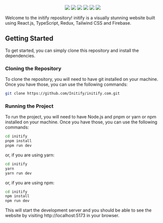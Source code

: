 <div align="center">

![](https://img.shields.io/github/languages/top/itsme-Subid/rapidops-clone?style=for-the-badge)
![](https://img.shields.io/github/languages/count/itsme-Subid/rapidops-clone?style=for-the-badge)
![](https://img.shields.io/github/languages/code-size/itsme-Subid/rapidops-clone?style=for-the-badge)
![](https://img.shields.io/github/repo-size/itsme-Subid/rapidops-clone?style=for-the-badge)
![](https://img.shields.io/github/last-commit/itsme-Subid/rapidops-clone?style=for-the-badge)
![](https://img.shields.io/github/commit-activity/w/itsme-Subid/rapidops-clone?style=for-the-badge)

</div>

Welcome to the initify repository! initify is a visually stunning website built using React.js, TypeScript, Redux, Tailwind CSS and Firebase.

## Getting Started

To get started, you can simply clone this repository and install the dependencies.

### Cloning the Repository

To clone the repository, you will need to have git installed on your machine. Once you have those, you can use the following commands:

```bash
git clone https://github.com/Initify/initify.com.git
```

### Running the Project

To run the project, you will need to have Node.js and pnpm or yarn or npm installed on your machine. Once you have those, you can use the following commands:

```bash
cd initify
pnpm install
pnpm run dev
```

or, if you are using yarn:

```bash
cd initify
yarn
yarn run dev
```

or, if you are using npm:

```bash
cd initify
npm install
npm run dev
```

This will start the development server and you should be able to see the website by visiting http://localhost:5173 in your browser.

